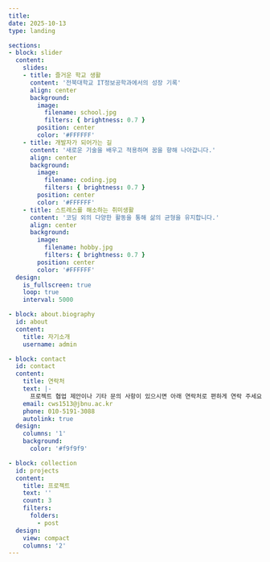 ```yaml
---
title:
date: 2025-10-13
type: landing

sections:
- block: slider
  content:
    slides:
    - title: 즐거운 학교 생활
      content: '전북대학교 IT정보공학과에서의 성장 기록'
      align: center
      background:
        image:
          filename: school.jpg
          filters: { brightness: 0.7 }
        position: center
        color: '#FFFFFF'
    - title: 개발자가 되어가는 길
      content: '새로운 기술을 배우고 적용하며 꿈을 향해 나아갑니다.'
      align: center
      background:
        image:
          filename: coding.jpg
          filters: { brightness: 0.7 }
        position: center
        color: '#FFFFFF'
    - title: 스트레스를 해소하는 취미생활
      content: '코딩 외의 다양한 활동을 통해 삶의 균형을 유지합니다.'
      align: center
      background:
        image:
          filename: hobby.jpg
          filters: { brightness: 0.7 }
        position: center
        color: '#FFFFFF'
  design:
    is_fullscreen: true
    loop: true
    interval: 5000

- block: about.biography
  id: about
  content:
    title: 자기소개
    username: admin

- block: contact
  id: contact
  content:
    title: 연락처
    text: |-
      프로젝트 협업 제안이나 기타 문의 사항이 있으시면 아래 연락처로 편하게 연락 주세요.
    email: cws1513@jbnu.ac.kr
    phone: 010-5191-3088
    autolink: true
  design:
    columns: '1'
    background:
      color: '#f9f9f9'

- block: collection
  id: projects
  content:
    title: 프로젝트
    text: ''
    count: 3
    filters:
      folders:
        - post
  design:
    view: compact
    columns: '2'
---
```

